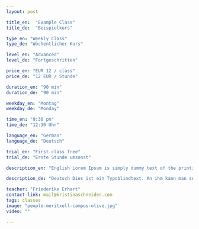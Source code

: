 ```yaml
---
layout: post

title_en:  "Example Class"
title_de:  "Beispielkurs"

type_en: "Weekly Class"
type_de: "Wöchentlicher Kurs"

level_en: "Advanced"
level_de: "Fortgeschritten"

price_en: "EUR 12 / class"
price_de: "12 EUR / Stunde"

duration_en: "90 min"
duration_de: "90 min"

weekday_en: "Montag"
weekday_de: "Monday"

time_en: "9:30 pm"
time_de: "12:30 Uhr"

language_en: "German"
language_de: "Deutsch"

trial_en: "First class free"
trial_de: "Erste Stunde umsonst"

description_en: "English Lorem Ipsum is simply dummy text of the printing and typesetting industry. Lorem Ipsum has been the industry's standard dummy text ever since the 1500s, when an unknown printer took a galley of type and scrambled it to make a type specimen book. It has survived not only five centuries, but also the leap into electronic typesetting, remaining essentially unchanged. It was popularised in the 1960s with the release of Letraset sheets containing Lorem Ipsum passages, and more recently with desktop publishing software like Aldus PageMaker including versions of Lorem Ipsum."

description_de: "Deutsch Dies ist ein Typoblindtext. An ihm kann man sehen, ob alle Buchstaben da sind und wie sie aussehen. Manchmal benutzt man Worte wie Hamburgefonts, Rafgenduks oder Handgloves, um Schriften zu testen. Manchmal Saetze, die alle Buchstaben des Alphabets enthalten, man nennt diese Stze Pangrams. Sehr bekannt ist dieser: The quick brown fox jumps over the lazy old dog. Oft werden in Typoblindtexte auch fremdsprachige Satzteile eingebaut."

teacher: "Friederike Erhart"
contact-link: mail@kristinaschneider.com
tags: classes
image: "people-meritxell-campos-olive.jpg"
video: ""

---
```


